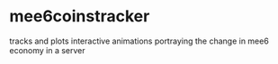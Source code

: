 # mee6coinstracker
tracks and plots interactive animations portraying the change in mee6 economy in a server
